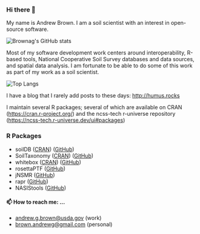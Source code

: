### Hi there 👋

My name is Andrew Brown. I am a soil scientist with an interest in open-source software.

![Brownag's GitHub stats](https://github-readme-stats.vercel.app/api?username=brownag&show_icons=true&theme=dark)

Most of my software development work centers around interoperability, R-based tools, National Cooperative Soil Survey databases and data sources, and spatial data analysis. I am fortunate to be able to do some of this work as part of my work as a soil scientist.

![Top Langs](https://github-readme-stats.vercel.app/api/top-langs/?username=brownag&hide=html,less,css,scss,TeX,javascript&layout=compact&theme=dark)

I have a blog that I rarely add posts to these days: http://humus.rocks

I maintain several R packages; several of which are available on CRAN (https://cran.r-project.org/) and the ncss-tech r-universe repository (https://ncss-tech.r-universe.dev/ui#packages)

### R Packages  
 - soilDB ([CRAN](https://cran.r-project.org/package=soilDB)) ([GitHub](http://ncss-tech.github.io/soilDB/))
 - SoilTaxonomy ([CRAN](https://cran.r-project.org/package=SoilTaxonomy)) ([GitHub](http://ncss-tech.github.io/SoilTaxonomy/))
 - whitebox ([CRAN](https://cran.r-project.org/package=whitebox)) ([GitHub](https://giswqs.github.io/whiteboxR/))
 - rosettaPTF ([GitHub](https://ncss-tech.github.io/rosettaPTF/))
 - jNSMR ([GitHub](https://ncss-tech.github.io/jNSMR))
 - rapr ([GitHub](https://humus.rocks/rapr/))
 - NASIStools ([GitHub](https://humus.rocks/NASIStools/))
 
#### 📫 How to reach me: ...
  - andrew.g.brown@usda.gov (work)
  - brown.andrewg@gmail.com (personal)
    
<!--
**brownag/brownag** is a ✨ _special_ ✨ repository because its `README.md` (this file) appears on your GitHub profile.

Here are some ideas to get you started:

- 🔭 I’m currently working on ...
- 🌱 I’m currently learning ...
- 👯 I’m looking to collaborate on ...
- 🤔 I’m looking for help with ...
- 💬 Ask me about ...
- 📫 How to reach me: ...
- 😄 Pronouns: ...
- ⚡ Fun fact: ...
-->
